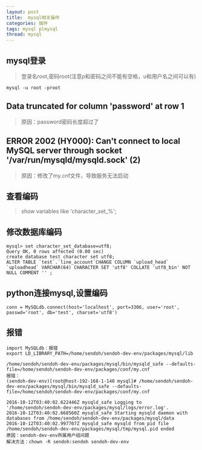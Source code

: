 ```yaml
---
layout: post
title:  mysql相关操作
categories: 插件
tags: mysql plmysql
thread: mysql
---
```


## mysql登录

> 登录名root,密码root(注意p和密码之间不能有空格，u和用户名之间可以有)
```
mysql -u root -proot
```

## Data truncated for column 'password' at row 1
> 原因：password密码长度超过了

## ERROR 2002 (HY000): Can't connect to local MySQL server through socket '/var/run/mysqld/mysqld.sock' (2)
> 原因：修改了my.cnf文件，导致服务无法启动

## 查看编码
> show variables like 'character_set_%';

## 修改数据库编码
```
mysql> set character_set_database=utf8;
Query OK, 0 rows affected (0.00 sec)
create database test character set utf8;
ALTER TABLE `test`.`line_account`CHANGE COLUMN `upload_head` `uploadhead` VARCHAR(64) CHARACTER SET 'utf8' COLLATE 'utf8_bin' NOT NULL COMMENT '' ;
```

## python连接mysql,设置编码
```
conn = MySQLdb.connect(host='localhost', port=3306, user='root', passwd='root', db='test', charset='utf8')
```

## 报错
```
import MySQLdb：报错
export LD_LIBRARY_PATH=/home/sendoh/sendoh-dev-env/packages/mysql/lib

/home/sendoh/sendoh-dev-env/packages/mysql/bin/mysqld_safe --defaults-file=/home/sendoh/sendoh-dev-env/packages/conf/my.cnf
报错：
(sendoh-dev-env)[root@host-192-168-1-140 mysql]# /home/sendoh/sendoh-dev-env/packages/mysql/bin/mysqld_safe --defaults-file=/home/sendoh/sendoh-dev-env/packages/conf/my.cnf

2016-10-12T03:40:02.622446Z mysqld_safe Logging to '/home/sendoh/sendoh-dev-env/packages/mysql/logs/error.log'.
2016-10-12T03:40:02.668560Z mysqld_safe Starting mysqld daemon with databases from /home/sendoh/sendoh-dev-env/packages/mysql/data
2016-10-12T03:40:02.997707Z mysqld_safe mysqld from pid file /home/sendoh/sendoh-dev-env/packages/mysql/tmp/mysql.pid ended
原因：sendoh-dev-env所属用户组问题
解决方法：chown -R sendoh:sendoh sendoh-dev-env
```
